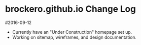 # brockero.github.io Change Log

#2016-09-12
- Currently have an "Under Construction" homepage set up.
- Working on sitemap, wireframes, and design documentation.
